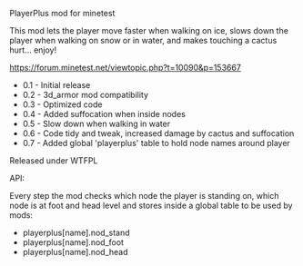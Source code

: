 PlayerPlus mod for minetest

This mod lets the player move faster when walking on ice, slows down the player
when walking on snow or in water, and makes touching a cactus hurt... enjoy!

https://forum.minetest.net/viewtopic.php?t=10090&p=153667

- 0.1 - Initial release
- 0.2 - 3d_armor mod compatibility
- 0.3 - Optimized code
- 0.4 - Added suffocation when inside nodes
- 0.5 - Slow down when walking in water
- 0.6 - Code tidy and tweak, increased damage by cactus and suffocation
- 0.7 - Added global 'playerplus' table to hold node names around player

Released under WTFPL


API:

Every step the mod checks which node the player is standing on, which node is
at foot and head level and stores inside a global table to be used by mods:

- playerplus[name].nod_stand
- playerplus[name].nod_foot
- playerplus[name].nod_head
